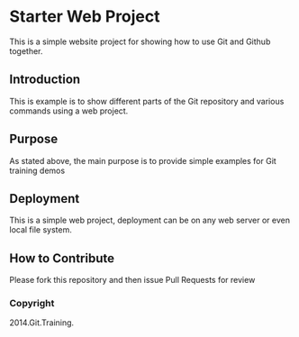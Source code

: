 # Starter Web Project
This is a simple website project for showing how
to use Git and Github together.
## Introduction
This is example is to show different parts of the Git
repository and various commands using a web project. 
## Purpose
As stated above, the main purpose is to provide
simple examples for Git training demos
## Deployment
This is a simple web project, deployment can be on any
web server or even local file system.
## How to Contribute
Please fork this repository and then issue Pull Requests for review
### Copyright
2014.Git.Training.






